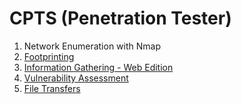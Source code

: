 # CPTS (Penetration Tester)
1. Network Enumeration with Nmap
2. [Footprinting](https://github.com/MrWhok/footprinting)
3. [Information Gathering - Web Edition](https://github.com/MrWhok/Information-Gathering---Web-Edition)
4. [Vulnerability Assessment](https://github.com/MrWhok/Vulnerability-Assessment)
5. [File Transfers](https://github.com/MrWhok/HTB-File_Transfers)

